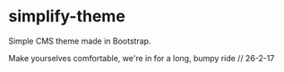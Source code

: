 # simplify-theme
Simple CMS theme made in Bootstrap.

Make yourselves comfortable, we're in for a long, bumpy ride // 26-2-17
